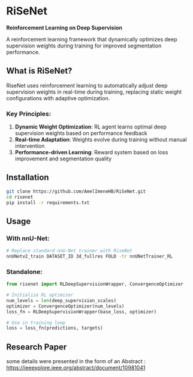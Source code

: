 # RiSeNet

**Reinforcement Learning on Deep Supervision**

A reinforcement learning framework that dynamically optimizes deep supervision weights during training for improved segmentation performance.

## What is RiSeNet?

RiseNet uses reinforcement learning to automatically adjust deep supervision weights in real-time during training, replacing static weight configurations with adaptive optimization.

### Key Principles:
1. **Dynamic Weight Optimization**: RL agent learns optimal deep supervision weights based on performance feedback
2. **Real-time Adaptation**: Weights evolve during training without manual intervention  
3. **Performance-driven Learning**: Reward system based on loss improvement and segmentation quality

## Installation

```bash
git clone https://github.com/AmelImeneHB/RiSeNet.git
cd risenet
pip install -r requirements.txt
```

## Usage

### With nnU-Net:
```bash
# Replace standard nnU-Net trainer with RiseNet
nnUNetv2_train DATASET_ID 3d_fullres FOLD -tr nnUNetTrainer_RL
```

### Standalone:
```python
from risenet import RLDeepSupervisionWrapper, ConvergenceOptimizer

# Initialize RL optimizer
num_levels = len(deep_supervision_scales)
optimizer = ConvergenceOptimizer(num_levels)
loss_fn = RLDeepSupervisionWrapper(base_loss, optimizer)

# Use in training loop
loss = loss_fn(predictions, targets)
```

## Research Paper

some details were presented in the form of an Abstract : https://ieeexplore.ieee.org/abstract/document/10981041 


